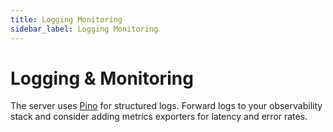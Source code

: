 ```yaml
---
title: Logging Monitoring
sidebar_label: Logging Monitoring
---
```


# Logging & Monitoring

The server uses [Pino](https://github.com/pinojs/pino) for structured logs. Forward logs to your observability stack and consider adding metrics exporters for latency and error rates.

